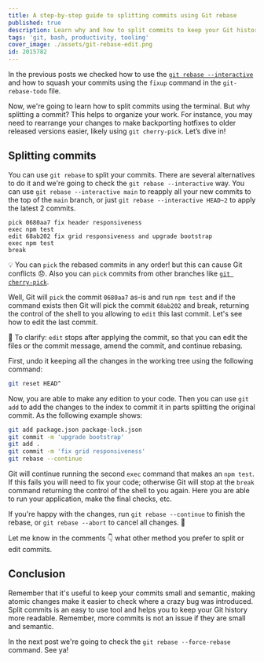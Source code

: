 ```yaml
---
title: A step-by-step guide to splitting commits using Git rebase
published: true
description: Learn why and how to split commits to keep your Git history clean and organized. Whether you're backport hotfixes or simply aiming for more readable commit history, this step-by-step guide has got you covered.
tags: 'git, bash, productivity, tooling'
cover_image: ./assets/git-rebase-edit.png
id: 2015782
---
```


In the previous posts we checked how to use the [`git rebase --interactive`](https://git-scm.com/docs/git-rebase#Documentation/git-rebase.txt---interactive) and how to squash your commits using the `fixup` command in the `git-rebase-todo` file.

Now, we're going to learn how to split commits using the terminal. But why splitting a commit? This helps to organize your work. For instance, you may need to rearrange your changes to make backporting hotfixes to older released versions easier, likely using `git cherry-pick`. Let’s dive in!

## Splitting commits

You can use `git rebase` to split your commits. There are several alternatives to do it and we're going to check the `git rebase --interactive` way. You can use `git rebase --interactive main` to reapply all your new commits to the top of the `main` branch, or just `git rebase --interactive HEAD~2` to apply the latest 2 commits.

```text
pick 0680aa7 fix header responsiveness
exec npm test
edit 68ab202 fix grid responsiveness and upgrade bootstrap
exec npm test
break
```

💡 You can `pick` the rebased commits in any order! but this can cause Git conflicts 😞. Also you can `pick` commits from other branches like [`git cherry-pick`](https://git-scm.com/docs/git-cherry-pick).

Well, Git will `pick` the commit `0680aa7` as-is and run `npm test` and if the command exists then Git will pick the commit `68ab202` and break, returning the control of the shell to you allowing to `edit` this last commit. Let's see how to edit the last commit.

🧠 To clarify: `edit` stops after applying the commit, so that you can edit the files or the commit message, amend the commit, and continue rebasing.

First, undo it keeping all the changes in the working tree using the following command:

```bash
git reset HEAD^
```

Now, you are able to make any edition to your code. Then you can use `git add` to add the changes to the index to commit it in parts splitting the original commit. As the following example shows:

```bash
git add package.json package-lock.json
git commit -m 'upgrade bootstrap'
git add .
git commit -m 'fix grid responsiveness'
git rebase --continue
```

Git will continue running the second `exec` command that makes an `npm test`. If this fails you will need to fix your code; otherwise Git will stop at the `break` command returning the control of the shell to you again. Here you are able to run your application, make the final checks, etc.

If you're happy with the changes, run `git rebase --continue` to finish the rebase, or `git rebase --abort` to cancel all changes. 👀

Let me know in the comments 👇 what other method you prefer to split or edit commits.

## Conclusion

Remember that it's useful to keep your commits small and semantic, making atomic changes make it easier to check where a crazy bug was introduced. Split commits is an easy to use tool and helps you to keep your Git history more readable. Remember, more commits is not an issue if they are small and semantic.

In the next post we're going to check the `git rebase --force-rebase` command. See ya!
